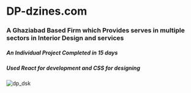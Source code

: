 <h1> DP-dzines.com </h1>
<h3>A Ghaziabad Based Firm which Provides serves in multiple sectors in Interior Design and services </h3>
<h5> An Individual Project Completed in 15 days </h5>
<h5> Used React for development and CSS for designing </h5>

![dp_dsk](https://user-images.githubusercontent.com/80110392/213487142-dab82975-4b4e-4785-b23f-8860b1ba4015.gif)
